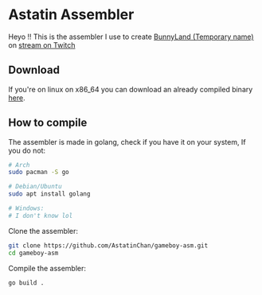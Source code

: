 # Astatin Assembler

Heyo !! This is the assembler I use to create [BunnyLand (Temporary name)](https://github.com/AstatinChan/BunnyLand-Gameboy) on [stream on Twitch](https://www.twitch.tv/astatinchan)

## Download

If you're on linux on x86\_64 you can download an already compiled binary [here](https://github.com/AstatinChan/gameboy-asm/releases/download/latest/gbasm_linux-x86_64).

## How to compile

The assembler is made in golang, check if you have it on your system, If you do not:

```bash
# Arch
sudo pacman -S go

# Debian/Ubuntu
sudo apt install golang

# Windows:
# I don't know lol
```

Clone the assembler:

```bash
git clone https://github.com/AstatinChan/gameboy-asm.git
cd gameboy-asm
```

Compile the assembler:

```bash
go build .
```
